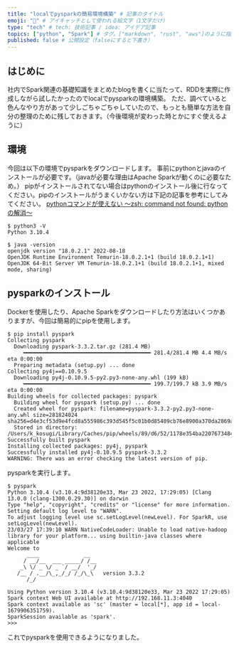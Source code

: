 ```yaml
---
title: "localでpysparkの簡易環境構築" # 記事のタイトル
emoji: "🐍" # アイキャッチとして使われる絵文字（1文字だけ）
type: "tech" # tech: 技術記事 / idea: アイデア記事
topics: ["python", "Spark"] # タグ。["markdown", "rust", "aws"]のように指定する
published: false # 公開設定（falseにすると下書き）
---
```

## はじめに
社内でSpark関連の基礎知識をまとめたblogを書くに当たって、RDDを実際に作成しながら試したかったのでlocalでpysparkの環境構築。
ただ、調べていると色んなやり方があって少しごちゃごちゃしていたので、もっとも簡単な方法を自分の整理のために残しておきます。（今後環境が変わった時とかにすぐ使えるように）

## 環境
今回は以下の環境でpysparkをダウンロードします。
事前にpythonとjavaのインストールが必要です。（javaが必要な理由はApache Sparkが動くのに必要なため。）
pipがインストールされてない場合はpythonのインストール後に行なってください。pipのインストールがうまくいかない方は下記の記事を参考にしてみてください。
[pythonコマンドが使えない 〜zsh: command not found: pythonの解消〜](https://zenn.dev/otohbk_ky/articles/b9b7d26255db78)
```
$ python3 -V
Python 3.10.4

$ java -version
openjdk version "18.0.2.1" 2022-08-18
OpenJDK Runtime Environment Temurin-18.0.2.1+1 (build 18.0.2.1+1)
OpenJDK 64-Bit Server VM Temurin-18.0.2.1+1 (build 18.0.2.1+1, mixed mode, sharing)
```

## pysparkのインストール
Dockerを使用したり、Apache Sparkをダウンロードしたり方法はいくつかありますが、今回は簡易的にpipを使用します。
```
$ pip install pyspark
Collecting pyspark
  Downloading pyspark-3.3.2.tar.gz (281.4 MB)
     ━━━━━━━━━━━━━━━━━━━━━━━━━━━━━━━━━━━━━━━━ 281.4/281.4 MB 4.4 MB/s eta 0:00:00
  Preparing metadata (setup.py) ... done
Collecting py4j==0.10.9.5
  Downloading py4j-0.10.9.5-py2.py3-none-any.whl (199 kB)
     ━━━━━━━━━━━━━━━━━━━━━━━━━━━━━━━━━━━━━━━━ 199.7/199.7 kB 3.9 MB/s eta 0:00:00
Building wheels for collected packages: pyspark
  Building wheel for pyspark (setup.py) ... done
  Created wheel for pyspark: filename=pyspark-3.3.2-py2.py3-none-any.whl size=281824024 sha256=d4e3cf53d9e4fcd8a555986c393d545f5c01b0d85409cb76e8900a370da2869a
  Stored in directory: /Users/k_kosugi/Library/Caches/pip/wheels/89/d6/52/1178e354ba2207673484f0ccd7b2ded0ab6671ae5c1fc5b49a
Successfully built pyspark
Installing collected packages: py4j, pyspark
Successfully installed py4j-0.10.9.5 pyspark-3.3.2
WARNING: There was an error checking the latest version of pip.
```
pysparkを実行します。
```
$ pyspark
Python 3.10.4 (v3.10.4:9d38120e33, Mar 23 2022, 17:29:05) [Clang 13.0.0 (clang-1300.0.29.30)] on darwin
Type "help", "copyright", "credits" or "license" for more information.
Setting default log level to "WARN".
To adjust logging level use sc.setLogLevel(newLevel). For SparkR, use setLogLevel(newLevel).
23/03/27 17:39:10 WARN NativeCodeLoader: Unable to load native-hadoop library for your platform... using builtin-java classes where applicable
Welcome to
      ____              __
     / __/__  ___ _____/ /__
    _\ \/ _ \/ _ `/ __/  '_/
   /__ / .__/\_,_/_/ /_/\_\   version 3.3.2
      /_/

Using Python version 3.10.4 (v3.10.4:9d38120e33, Mar 23 2022 17:29:05)
Spark context Web UI available at http://192.168.11.3:4040
Spark context available as 'sc' (master = local[*], app id = local-1679906351759).
SparkSession available as 'spark'.
>>>
```
これでpysparkを使用できるようになりました。